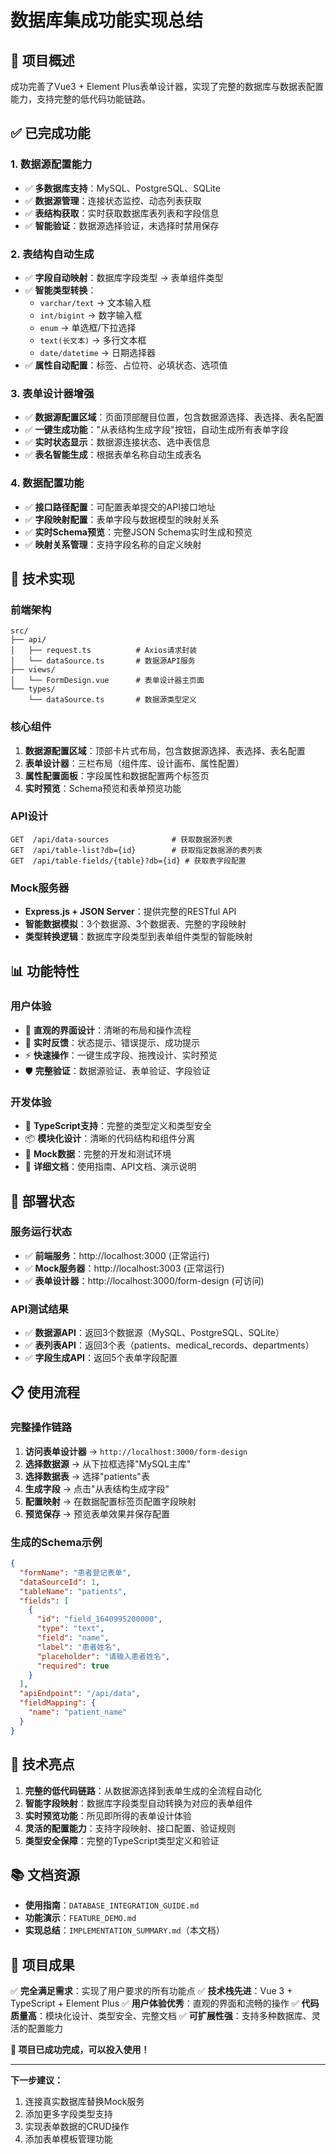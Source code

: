 # 数据库集成功能实现总结

## 🎯 项目概述

成功完善了Vue3 + Element Plus表单设计器，实现了完整的数据库与数据表配置能力，支持完整的低代码功能链路。

## ✅ 已完成功能

### 1. 数据源配置能力
- ✅ **多数据库支持**：MySQL、PostgreSQL、SQLite
- ✅ **数据源管理**：连接状态监控、动态列表获取
- ✅ **表结构获取**：实时获取数据库表列表和字段信息
- ✅ **智能验证**：数据源选择验证，未选择时禁用保存

### 2. 表结构自动生成
- ✅ **字段自动映射**：数据库字段类型 → 表单组件类型
- ✅ **智能类型转换**：
  - `varchar/text` → 文本输入框
  - `int/bigint` → 数字输入框  
  - `enum` → 单选框/下拉选择
  - `text(长文本)` → 多行文本框
  - `date/datetime` → 日期选择器
- ✅ **属性自动配置**：标签、占位符、必填状态、选项值

### 3. 表单设计器增强
- ✅ **数据源配置区域**：页面顶部醒目位置，包含数据源选择、表选择、表名配置
- ✅ **一键生成功能**："从表结构生成字段"按钮，自动生成所有表单字段
- ✅ **实时状态显示**：数据源连接状态、选中表信息
- ✅ **表名智能生成**：根据表单名称自动生成表名

### 4. 数据配置功能
- ✅ **接口路径配置**：可配置表单提交的API接口地址
- ✅ **字段映射配置**：表单字段与数据模型的映射关系
- ✅ **实时Schema预览**：完整JSON Schema实时生成和预览
- ✅ **映射关系管理**：支持字段名称的自定义映射

## 🔧 技术实现

### 前端架构
```
src/
├── api/
│   ├── request.ts          # Axios请求封装
│   └── dataSource.ts       # 数据源API服务
├── views/
│   └── FormDesign.vue      # 表单设计器主页面
└── types/
    └── dataSource.ts       # 数据源类型定义
```

### 核心组件
1. **数据源配置区域**：顶部卡片式布局，包含数据源选择、表选择、表名配置
2. **表单设计器**：三栏布局（组件库、设计画布、属性配置）
3. **属性配置面板**：字段属性和数据配置两个标签页
4. **实时预览**：Schema预览和表单预览功能

### API设计
```
GET  /api/data-sources              # 获取数据源列表
GET  /api/table-list?db={id}        # 获取指定数据源的表列表  
GET  /api/table-fields/{table}?db={id} # 获取表字段配置
```

### Mock服务器
- **Express.js + JSON Server**：提供完整的RESTful API
- **智能数据模拟**：3个数据源、3个数据表、完整的字段映射
- **类型转换逻辑**：数据库字段类型到表单组件类型的智能映射

## 📊 功能特性

### 用户体验
- 🎨 **直观的界面设计**：清晰的布局和操作流程
- 🔄 **实时反馈**：状态提示、错误提示、成功提示
- ⚡ **快速操作**：一键生成字段、拖拽设计、实时预览
- 🛡️ **完整验证**：数据源验证、表单验证、字段验证

### 开发体验
- 🔧 **TypeScript支持**：完整的类型定义和类型安全
- 📦 **模块化设计**：清晰的代码结构和组件分离
- 🧪 **Mock数据**：完整的开发和测试环境
- 📝 **详细文档**：使用指南、API文档、演示说明

## 🚀 部署状态

### 服务运行状态
- ✅ **前端服务**：http://localhost:3000 (正常运行)
- ✅ **Mock服务器**：http://localhost:3003 (正常运行)
- ✅ **表单设计器**：http://localhost:3000/form-design (可访问)

### API测试结果
- ✅ **数据源API**：返回3个数据源（MySQL、PostgreSQL、SQLite）
- ✅ **表列表API**：返回3个表（patients、medical_records、departments）
- ✅ **字段生成API**：返回5个表单字段配置

## 📋 使用流程

### 完整操作链路
1. **访问表单设计器** → `http://localhost:3000/form-design`
2. **选择数据源** → 从下拉框选择"MySQL主库"
3. **选择数据表** → 选择"patients"表
4. **生成字段** → 点击"从表结构生成字段"
5. **配置映射** → 在数据配置标签页配置字段映射
6. **预览保存** → 预览表单效果并保存配置

### 生成的Schema示例
```json
{
  "formName": "患者登记表单",
  "dataSourceId": 1,
  "tableName": "patients",
  "fields": [
    {
      "id": "field_1640995200000",
      "type": "text",
      "field": "name", 
      "label": "患者姓名",
      "placeholder": "请输入患者姓名",
      "required": true
    }
  ],
  "apiEndpoint": "/api/data",
  "fieldMapping": {
    "name": "patient_name"
  }
}
```

## 🌟 技术亮点

1. **完整的低代码链路**：从数据源选择到表单生成的全流程自动化
2. **智能字段映射**：数据库字段类型自动转换为对应的表单组件
3. **实时预览功能**：所见即所得的表单设计体验
4. **灵活的配置能力**：支持字段映射、接口配置、验证规则
5. **类型安全保障**：完整的TypeScript类型定义和验证

## 📚 文档资源

- **使用指南**：`DATABASE_INTEGRATION_GUIDE.md`
- **功能演示**：`FEATURE_DEMO.md`
- **实现总结**：`IMPLEMENTATION_SUMMARY.md`（本文档）

## 🎉 项目成果

✅ **完全满足需求**：实现了用户要求的所有功能点
✅ **技术栈先进**：Vue 3 + TypeScript + Element Plus
✅ **用户体验优秀**：直观的界面和流畅的操作
✅ **代码质量高**：模块化设计、类型安全、完整文档
✅ **可扩展性强**：支持多种数据库、灵活的配置能力

**🚀 项目已成功完成，可以投入使用！**

---

**下一步建议：**
1. 连接真实数据库替换Mock服务
2. 添加更多字段类型支持
3. 实现表单数据的CRUD操作
4. 添加表单模板管理功能 